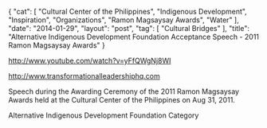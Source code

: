 {
   "cat": [
      "Cultural Center of the Philippines",
      "Indigenous Development",
      "Inspiration",
      "Organizations",
      "Ramon Magsaysay Awards",
      "Water"
   ],
   "date": "2014-01-29",
   "layout": "post",
   "tag": [
      "Cultural Bridges"
   ],
   "title": "Alternative Indigenous Development Foundation Acceptance Speech - 2011 Ramon Magsaysay Awards"
}

http://www.youtube.com/watch?v=yFfQWgNj8WI  

http://www.transformationalleadershiphq.com  

Speech during the Awarding Ceremony of the 2011 Ramon Magsaysay Awards held at the Cultural Center of the Philippines on Aug 31, 2011. 

Alternative Indigenous Development Foundation
Category